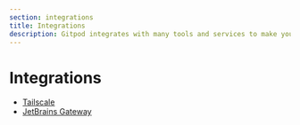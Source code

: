```yaml
---
section: integrations
title: Integrations
description: Gitpod integrates with many tools and services to make your development workflow more efficient.
---
```


<script context="module">
  export const prerender = true;
</script>

# Integrations

- [Tailscale](/docs/integrations/tailscale)
- [JetBrains Gateway](/docs/integrations/jetbrains-gateway)
